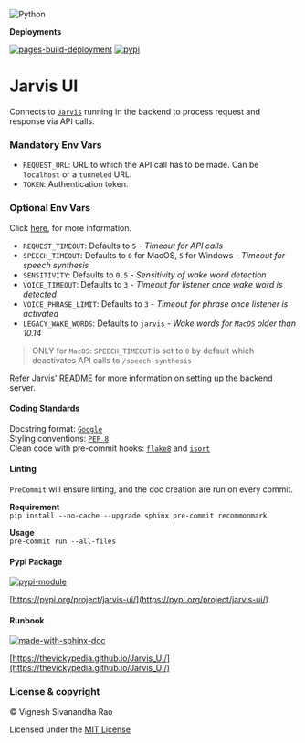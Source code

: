 ![Python](https://img.shields.io/badge/python-3.8%20%7C%203.9%20%7C%203.10-blue)

**Deployments**

[![pages-build-deployment](https://github.com/thevickypedia/Jarvis_UI/actions/workflows/pages/pages-build-deployment/badge.svg)](https://github.com/thevickypedia/Jarvis_UI/actions/workflows/pages/pages-build-deployment)
[![pypi](https://github.com/thevickypedia/Jarvis_UI/actions/workflows/python-publish.yml/badge.svg)](https://github.com/thevickypedia/Jarvis_UI/actions/workflows/python-publish.yml)

# Jarvis UI

Connects to [`Jarvis`](https://github.com/thevickypedia/Jarvis/blob/master/api/fast.py) running in the backend to process request and response via API calls.

### Mandatory Env Vars
- `REQUEST_URL`: URL to which the API call has to be made. Can be `localhost` or a `tunneled` URL.
- `TOKEN`: Authentication token.

### Optional Env Vars
Click [here](https://github.com/thevickypedia/Jarvis#env-variables), for more information.
- `REQUEST_TIMEOUT`: Defaults to `5` - _Timeout for API calls_
- `SPEECH_TIMEOUT`: Defaults to `0` for MacOS, `5` for Windows - _Timeout for speech synthesis_
- `SENSITIVITY`: Defaults to `0.5` - _Sensitivity of wake word detection_
- `VOICE_TIMEOUT`: Defaults to `3` - _Timeout for listener once wake word is detected_
- `VOICE_PHRASE_LIMIT`: Defaults to `3` - _Timeout for phrase once listener is activated_
- `LEGACY_WAKE_WORDS`: Defaults to `jarvis` - _Wake words for `MacOS` older than 10.14_

> ONLY for `MacOS`: `SPEECH_TIMEOUT` is set to `0` by default which deactivates API calls to `/speech-synthesis`

Refer Jarvis' [README](https://github.com/thevickypedia/Jarvis/blob/master/README.md) for more information on setting up the backend server.

#### Coding Standards
Docstring format: [`Google`](https://google.github.io/styleguide/pyguide.html#38-comments-and-docstrings) <br>
Styling conventions: [`PEP 8`](https://www.python.org/dev/peps/pep-0008/) <br>
Clean code with pre-commit hooks: [`flake8`](https://flake8.pycqa.org/en/latest/) and 
[`isort`](https://pycqa.github.io/isort/)

#### Linting
`PreCommit` will ensure linting, and the doc creation are run on every commit.

**Requirement**
<br>
`pip install --no-cache --upgrade sphinx pre-commit recommonmark`

**Usage**
<br>
`pre-commit run --all-files`

#### Pypi Package
[![pypi-module](https://img.shields.io/badge/Software%20Repository-pypi-1f425f.svg)](https://packaging.python.org/tutorials/packaging-projects/)

[https://pypi.org/project/jarvis-ui/](https://pypi.org/project/jarvis-ui/)

#### Runbook
[![made-with-sphinx-doc](https://img.shields.io/badge/Code%20Docs-Sphinx-1f425f.svg)](https://www.sphinx-doc.org/en/master/man/sphinx-autogen.html)

[https://thevickypedia.github.io/Jarvis_UI/](https://thevickypedia.github.io/Jarvis_UI/)

### License & copyright

&copy; Vignesh Sivanandha Rao

Licensed under the [MIT License](https://github.com/thevickypedia/Jarvis_UI/blob/main/LICENSE)
